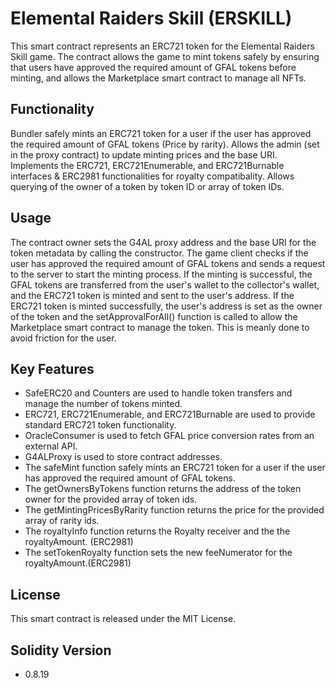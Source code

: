 # Elemental Raiders Skill (ERSKILL)

This smart contract represents an ERC721 token for the Elemental Raiders Skill game. The contract allows the game to mint tokens safely by ensuring that users have approved the required amount of GFAL tokens before minting, and allows the Marketplace smart contract to manage all NFTs.

## Functionality

Bundler safely mints an ERC721 token for a user if the user has approved the required amount of GFAL tokens (Price by rarity).
Allows the admin (set in the proxy contract) to update minting prices and the base URI.
Implements the ERC721, ERC721Enumerable, and ERC721Burnable interfaces & ERC2981 functionalities for royalty compatibality.
Allows querying of the owner of a token by token ID or array of token IDs.

## Usage

The contract owner sets the G4AL proxy address and the base URI for the token metadata by calling the constructor.
The game client checks if the user has approved the required amount of GFAL tokens and sends a request to the server to start the minting process.
If the minting is successful, the GFAL tokens are transferred from the user's wallet to the collector's wallet, and the ERC721 token is minted and sent to the user's address.
If the ERC721 token is minted successfully, the user's address is set as the owner of the token and the setApprovalForAll() function is called to allow the Marketplace smart contract to manage the token. This is meanly done to avoid friction for the user.

## Key Features

- SafeERC20 and Counters are used to handle token transfers and manage the number of tokens minted.
- ERC721, ERC721Enumerable, and ERC721Burnable are used to provide standard ERC721 token functionality.
- OracleConsumer is used to fetch GFAL price conversion rates from an external API.
- G4ALProxy is used to store contract addresses.
- The safeMint function safely mints an ERC721 token for a user if the user has approved the required amount of GFAL tokens.
- The getOwnersByTokens function returns the address of the token owner for the provided array of token ids.
- The getMintingPricesByRarity function returns the price for the provided array of rarity ids.
- The royaltyInfo function returns the Royalty receiver and the the royaltyAmount. (ERC2981)
- The setTokenRoyalty function sets the new feeNumerator for the royaltyAmount.(ERC2981)

## License

This smart contract is released under the MIT License.

## Solidity Version

- 0.8.19

